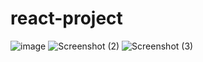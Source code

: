 # react-project
![image](https://user-images.githubusercontent.com/109127651/179725727-61081d25-23df-452c-a065-08acbb838456.png)
![Screenshot (2)](https://user-images.githubusercontent.com/109127651/179725749-9cd4e127-7fb5-4e50-bd28-95dc23e5cce2.png)
![Screenshot (3)](https://user-images.githubusercontent.com/109127651/179725757-65419c75-f6de-4abf-9293-53fe78cd91a5.png)
